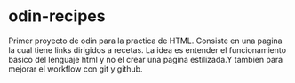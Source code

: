 # odin-recipes
Primer proyecto de odin para la practica de HTML. Consiste en una pagina la cual tiene  links dirigidos
a recetas. La idea es entender el funcionamiento basico del lenguaje html y no el crear una pagina
estilizada.Y tambien para mejorar el workflow con git y github.